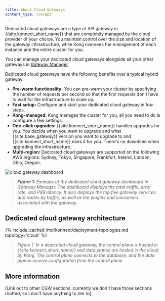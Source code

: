 ```yaml
---
title: About Cloud Gateways
content_type: concept
---
```


Dedicated cloud gateways are a type of API gateway in {{site.konnect_short_name}} that are completely managed by the cloud provider of your choice. You maintain control over the size and location of the gateway infrastructure, while Kong oversees the management of each instance and the entire cluster for you.

You can manage your dedicated cloud gateways alongside all your other gateways in [Gateway Manager](https://cloud.konghq.com/gateway-manager/).

Dedicated cloud gateways have the following benefits over a typical hybrid gateway:

* **Pre-warm functionality:** You can pre-warm your cluster by specifying the number of requests per second so that the first requests don’t have to wait for the infrastructure to scale up.
* **Fast setup:** Configure and start your dedicated cloud gateway in four steps.  
* **Kong-managed:** Kong manages the cluster for you, all you need to do is configure a few settings. 
* **One-click upgrades:** {{site.konnect_short_name}} handles upgrades for you. You decide when you want to upgrade and what {{site.base_gateway}} version you want to upgrade to and {{site.konnect_short_name}} does it for you. There's no downtime when upgrading the infrastructure.
* **Multi-region:** Dedicated cloud gateways are supported on the following AWS regions: Sydney, Tokyo, Singapore, Frankfurt, Ireland, London, Ohio, Oregon.

![cloud gateway dashboard](/assets/images/products/konnect/gateway-manager/konnect-control-plane-cloud-gateway.png)
> _**Figure 1:** Example of the dedicated cloud gateway dashboard in Gateway Manager. The dashboard displays the total traffic, error rate, and P99 latency. It also displays the top five gateway services and routes by traffic, as well as the plugins and consumers associated with the gateway._

## Dedicated cloud gateway architecture

{% include_cached /md/konnect/deployment-topologies.md topology='cloud' %}

> _Figure 1: In a dedicated cloud gateway, the control plane is hosted in {{site.konnect_short_name}} and data planes are hosted in the cloud by Kong. The control plane connects to the database, and the data planes receive configuration from the control plane._

## More information

[Link out to other CGW sections, currently we don't have those sections drafted, so I don't have anything to link to]
